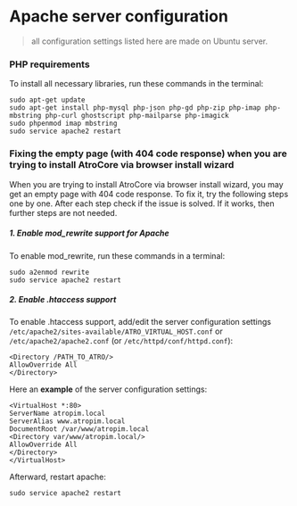 # Apache server configuration
> all configuration settings listed here are made on Ubuntu server.

### PHP requirements
To install all necessary libraries, run these commands in the terminal:
```
sudo apt-get update
sudo apt-get install php-mysql php-json php-gd php-zip php-imap php-mbstring php-curl ghostscript php-mailparse php-imagick
sudo phpenmod imap mbstring
sudo service apache2 restart
```

### Fixing the empty page (with 404 code response) when you are trying to install AtroCore via browser install wizard
When you are trying to install AtroCore via browser install wizard, you may get an empty page with 404 code response.
To fix it, try the following steps one by one. After each step check if the issue is solved. If it works, then further steps are not needed.

##### 1. Enable mod_rewrite support for Apache
To enable mod_rewrite, run these commands in a terminal:
```
sudo a2enmod rewrite
sudo service apache2 restart
```

##### 2. Enable .htaccess support
To enable .htaccess support, add/edit the server configuration settings `/etc/apache2/sites-available/ATRO_VIRTUAL_HOST.conf` or `/etc/apache2/apache2.conf` (or `/etc/httpd/conf/httpd.conf`):
```
<Directory /PATH_TO_ATRO/>
AllowOverride All
</Directory>
```
Here an **example** of the server configuration settings:
```
<VirtualHost *:80>
ServerName atropim.local
ServerAlias www.atropim.local
DocumentRoot /var/www/atropim.local
<Directory var/www/atropim.local/>
AllowOverride All
</Directory>
</VirtualHost>
```

Afterward, restart apache:
```
sudo service apache2 restart
```
